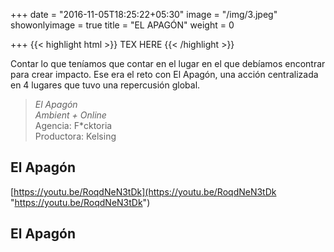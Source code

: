 +++
date = "2016-11-05T18:25:22+05:30"
image = "/img/3.jpeg"
showonlyimage = true
title = "EL APAGÓN"
weight = 0

+++
{{< highlight html >}}
TEX HERE
{{< /highlight >}}

Contar lo que teníamos que contar en el lugar en el que debíamos encontrar para crear impacto. Ese era el reto con El Apagón, una acción centralizada en 4 lugares que tuvo una repercusión global.

> _El Apagón_    
> _Ambient + Online_  
> Agencia: F*cktoria  
> Productora: Kelsing

## El Apagón

[https://youtu.be/RoqdNeN3tDk](https://youtu.be/RoqdNeN3tDk "https://youtu.be/RoqdNeN3tDk")

## El Apagón